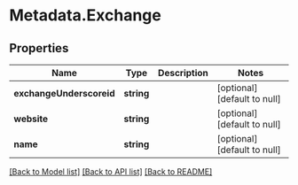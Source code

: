 # Metadata.Exchange

## Properties
Name | Type | Description | Notes
------------ | ------------- | ------------- | -------------
**exchangeUnderscoreid** | **string** |  | [optional] [default to null]
**website** | **string** |  | [optional] [default to null]
**name** | **string** |  | [optional] [default to null]

[[Back to Model list]](../README.md#documentation-for-models) [[Back to API list]](../README.md#documentation-for-api-endpoints) [[Back to README]](../README.md)


